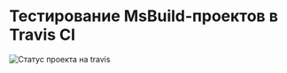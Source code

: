 # Тестирование MsBuild-проектов в Travis CI

![Статус проекта на travis](https://travis-ci.com/Hexlord/example_sharp.svg?branch=master)

